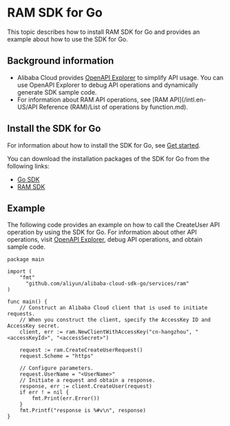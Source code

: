 # RAM SDK for Go

This topic describes how to install RAM SDK for Go and provides an example about how to use the SDK for Go.

## Background information

-   Alibaba Cloud provides [OpenAPI Explorer](https://api.aliyun.com/) to simplify API usage. You can use OpenAPI Explorer to debug API operations and dynamically generate SDK sample code.
-   For information about RAM API operations, see [RAM API](/intl.en-US/API Reference (RAM)/List of operations by function.md).

## Install the SDK for Go

For information about how to install the SDK for Go, see [Get started]().

You can download the installation packages of the SDK for Go from the following links:

-   [Go SDK](https://github.com/aliyun/alibaba-cloud-sdk-go)
-   [RAM SDK](https://github.com/aliyun/alibaba-cloud-sdk-go/tree/master/services/ram)

## Example

The following code provides an example on how to call the CreateUser API operation by using the SDK for Go. For information about other API operations, visit [OpenAPI Explorer](https://api.aliyun.com/), debug API operations, and obtain sample code.

```
package main

import (
    "fmt"
      "github.com/aliyun/alibaba-cloud-sdk-go/services/ram"
)

func main() {
    // Construct an Alibaba Cloud client that is used to initiate requests.
    // When you construct the client, specify the AccessKey ID and AccessKey secret.
    client, err := ram.NewClientWithAccessKey("cn-hangzhou", "<accessKeyId>", "<accessSecret>")

    request := ram.CreateCreateUserRequest()
    request.Scheme = "https"
    
    // Configure parameters.
    request.UserName = "<UserName>"
    // Initiate a request and obtain a response.
    response, err := client.CreateUser(request)
    if err ! = nil {
        fmt.Print(err.Error())
    }
    fmt.Printf("response is %#v\n", response)
}
```

